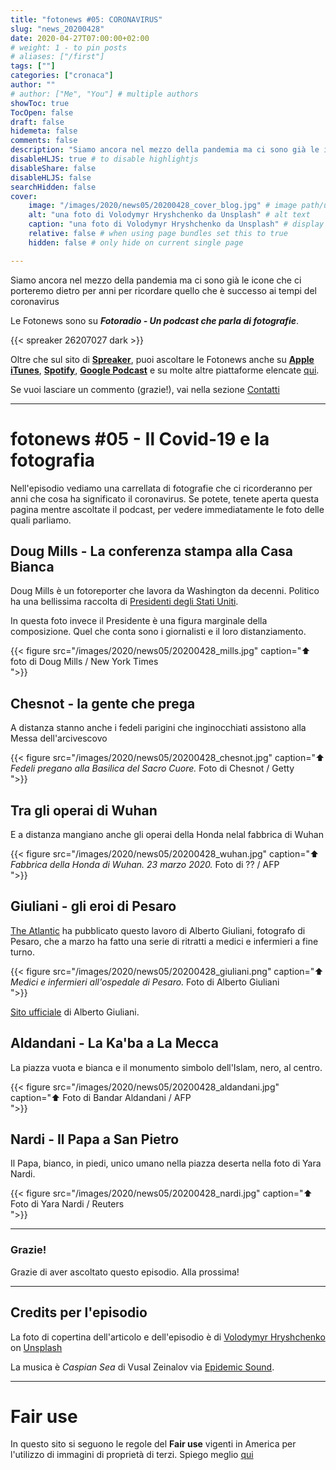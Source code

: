 ```yaml
---
title: "fotonews #05: CORONAVIRUS"
slug: "news_20200428"
date: 2020-04-27T07:00:00+02:00
# weight: 1 - to pin posts
# aliases: ["/first"]
tags: [""]
categories: ["cronaca"]
author: ""
# author: ["Me", "You"] # multiple authors
showToc: true
TocOpen: false
draft: false
hidemeta: false
comments: false
description: "Siamo ancora nel mezzo della pandemia ma ci sono già le icone che ci porteremo dietro per anni per ricordare quello che è successo ai tempi del coronavirus"
disableHLJS: true # to disable highlightjs
disableShare: false
disableHLJS: false
searchHidden: false
cover:
    image: "/images/2020/news05/20200428_cover_blog.jpg" # image path/url
    alt: "una foto di Volodymyr Hryshchenko da Unsplash" # alt text
    caption: "una foto di Volodymyr Hryshchenko da Unsplash" # display caption under cover
    relative: false # when using page bundles set this to true
    hidden: false # only hide on current single page

---
```


Siamo ancora nel mezzo della pandemia ma ci sono già le icone che ci porteremo dietro per anni per ricordare quello che è successo ai tempi del coronavirus
<!--more-->

Le Fotonews sono su **_Fotoradio - Un podcast che parla di fotografie_**.

{{< spreaker 26207027 dark >}}

Oltre che sul sito di [**Spreaker**](https://links.fotoradio.info/spreaker), puoi ascoltare le Fotonews anche su [**Apple iTunes**](https://links.fotoradio.info/apple), [**Spotify**](https://links.fotoradio.info/spotify), [**Google Podcast**](https://links.fotoradio.info/google) e su molte altre piattaforme elencate [qui](/static_page/listen/).

Se vuoi lasciare un commento (grazie!), vai nella sezione [Contatti](/contact/)
</br>

- - -

# fotonews #05 - Il Covid-19 e la fotografia

Nell'episodio vediamo una carrellata di fotografie che ci ricorderanno per anni che cosa ha significato il coronavirus.
Se potete, tenete aperta questa pagina mentre ascoltate il podcast, per vedere immediatamente le foto delle quali parliamo.


## Doug Mills - La conferenza stampa alla Casa Bianca

Doug Mills è un fotoreporter che lavora da Washington da decenni. Politico ha una bellissima raccolta di [Presidenti degli Stati Uniti](https://www.politico.com/magazine/story/2019/04/26/doug-mills-iconic-president-photos-226744).

In questa foto invece il Presidente è una figura marginale della composizione. Quel che conta sono i giornalisti e il loro distanziamento.

{{< figure src="/images/2020/news05/20200428_mills.jpg" caption="⬆︎ foto di Doug Mills / New York Times<br> ">}}


## Chesnot - la gente che prega

A distanza stanno anche i fedeli parigini che inginocchiati assistono alla Messa dell'arcivescovo

{{< figure src="/images/2020/news05/20200428_chesnot.jpg" caption="⬆︎ _Fedeli pregano alla Basilica del Sacro Cuore._ Foto di Chesnot / Getty<br> ">}}


## Tra gli operai di Wuhan

E a distanza mangiano anche gli operai della Honda nelal fabbrica di Wuhan

{{< figure src="/images/2020/news05/20200428_wuhan.jpg" caption="⬆︎ _Fabbrica della Honda di Wuhan. 23 marzo 2020._ Foto di ?? / AFP<br> ">}}


## Giuliani - gli eroi di Pesaro

[The Atlantic](https://www.theatlantic.com/health/archive/2020/03/coronavirus-italy-photos-doctors-and-nurses/608671/) ha pubblicato questo lavoro di Alberto Giuliani, fotografo di Pesaro, che a marzo ha fatto una serie di ritratti a medici e infermieri a fine turno.

{{< figure src="/images/2020/news05/20200428_giuliani.png" caption="⬆︎ _Medici e infermieri all'ospedale di Pesaro._ Foto di Alberto Giuliani<br> ">}}

[Sito ufficiale](https://www.albertogiuliani.com/) di Alberto Giuliani.


## Aldandani - La Ka'ba a La Mecca

La piazza vuota e bianca e il monumento simbolo dell'Islam, nero, al centro.

{{< figure src="/images/2020/news05/20200428_aldandani.jpg" caption="⬆︎ Foto di Bandar Aldandani / AFP<br> ">}}


## Nardi - Il Papa a San Pietro

Il Papa, bianco, in piedi, unico umano nella piazza deserta nella foto di Yara Nardi.

{{< figure src="/images/2020/news05/20200428_nardi.jpg" caption="⬆︎ Foto di Yara Nardi / Reuters<br> ">}}


- - -

### Grazie!

Grazie di aver ascoltato questo episodio. Alla prossima!


<!--
- - -
### Bonus Track

Torniamo all'episodio di oggi sul campo di accoglienza di Samos con questa bonus track.
Nicolò Govoni, uno dei fondatori di Still I Rise, racconta in un Tedx, del senso del volontariato e dell'approccio della sua ong verso i bambini del campo di Samos.
Un estratto della clip è in coda all'episodio. Qui la versione integrale del video.

{{< yt 7UKsgk0Ose0 >}}


<br>
-->

<!--
- - -

### Citazioni


- Fabrizio Gatti, con le immagini di Massimo Sestini, _Dimmi dove sei_, National Geographic Italia, giugno 2019

Le voci fuori campo sono tratte dal trailer del documentario di National Geographic Channel diretto da Jesús Garcés Lambert andato in onda il 20 giugno 2019 su Sky e poi boh.
-->

<!--
- - -
### Errata corrige

Nella prima versione dell'episodio, avevo previsto di chiudere con una clip di Nicolò Govoni che racconta il centro creato da Still I Rise alle porte del campo di Samos.
Poi invece ho preferito inserire la clip dal Tedx dove si parla di volontariato che mi pare più interessante. Quindi non torna il mio discorso in chiusura di puntata. Mi spiace
-->

<!--
- - -

### Altri link

- La puntata di **Be My Diary** di Rossella Pivanti citata nell'episodio è ascoltabile a questo (<a target="blank" href="https://www.spreaker.com/user/bemydiary/bmd-s02e10-finito">link</a>)

-->

- - -

## Credits per l'episodio

La foto di copertina dell'articolo e dell'episodio è di [Volodymyr Hryshchenko](https://unsplash.com/@lunarts?utm_source=unsplash&utm_medium=referral&utm_content=creditCopyText)  on  [Unsplash](https://unsplash.com/s/photos/virus-mask?utm_source=unsplash&utm_medium=referral&utm_content=creditCopyText)

La musica è _Caspian Sea_ di Vusal Zeinalov via [Epidemic Sound](https://www.epidemicsound.com/artists/vusal-zeinalov).


- - -


# Fair use

In questo sito si seguono le regole del **Fair use** vigenti in America per l'utilizzo di immagini di proprietà di terzi. Spiego meglio [qui](/static_page/fair_use/)
